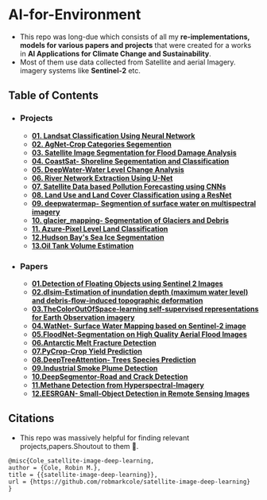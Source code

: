 # AI-for-Environment
- This repo was long-due which consists of all my **re-implementations, models for various papers and projects** that were created for a works in **AI Applications for Climate Change and Sustainability**.
- Most of them use data collected from Satellite and aerial Imagery. imagery systems like **Sentinel-2** etc.

## Table of Contents
 - ### Projects
    * [**01. Landsat Classification Using Neural Network**](https://github.com/AdiNarendra98/AI-for-Environment/tree/main/01.%20Landsat%20Classification%20Using%20Neural%20Network)
    * [**02. AgNet-Crop Categories Segemention**](https://github.com/AdiNarendra98/AI-for-Environment/tree/main/02.%20AgNet-Crop%20Categories%20Segemention)
    * [**03. Satellite Image Segmentation for Flood Damage Analysis**](https://github.com/AdiNarendra98/AI-for-Environment/tree/main/03.%20Satellite%20Image%20Segmentation%20for%20Flood%20Damage%20Analysis)
    * [**04. CoastSat- Shoreline Segementation and Classification**](https://github.com/AdiNarendra98/AI-for-Environment/tree/main/04.%20CoastSat-%20Shoreline%20Segementation%20and%20Classification)
    * [**05. DeepWater-Water Level Change Analysis**](https://github.com/AdiNarendra98/AI-for-Environment/tree/main/05.%20DeepWater-Water%20Level%20Change%20Analysis)
    * [**06. River Network Extraction Using U-Net**](https://github.com/AdiNarendra98/AI-for-Environment/tree/main/06.%20River%20Network%20Extraction%20Using%20U-Net)
    * [**07. Satellite Data based Pollution Forecasting using CNNs**](https://github.com/AdiNarendra98/AI-for-Environment/tree/main/07.%20Satellite%20Data%20based%20Pollution%20Forecasting%20using%20CNNs)
    * [**08. Land Use and Land Cover Classification using a ResNet**](https://github.com/AdiNarendra98/AI-for-Environment/tree/main/08.%20Land%20Use%20and%20Land%20Cover%20Classification%20using%20a%20ResNet)
    * [**09. deepwatermap-  Segmention of surface water on multispectral imagery**](https://github.com/AdiNarendra98/AI-for-Environment/tree/main/09.%20deepwatermap-%20%20Segmention%20of%20surface%20water%20on%20multispectral%20imagery)
    * [**10. glacier_mapping- Segmentation of Glaciers and Debris**](https://github.com/AdiNarendra98/AI-for-Environment/tree/main/10.%20glacier_mapping-%20Segmentation%20of%20Glaciers%20and%20Debris)
    * [**11. Azure-Pixel Level Land Classification**](https://github.com/AdiNarendra98/AI-for-Environment/tree/main/11.%20Azure-Pixel%20Level%20Land%20Classification)
    * [**12.Hudson Bay's Sea Ice Segmentation**](https://github.com/AdiNarendra98/AI-for-Environment/tree/main/12.Hudson%20Bay's%20Sea%20Ice%20Segmentation)
    * [**13.Oil Tank Volume Estimation**](https://github.com/AdiNarendra98/AI-for-Environment/tree/main/13.Oil%20Tank%20Volume%20Estimation)
    
 - ### Papers
    * [**01.Detection of Floating Objects using Sentinel 2 Images**](https://github.com/AdiNarendra98/AI-for-Environment/tree/main/Paper%20Re-Implementations/01.Detection%20of%20Floating%20Objects%20using%20Sentinel%202%20Images)
    * [**02.dlsim-Estimation of  inundation depth (maximum water level) and debris-flow-induced topographic deformation**](https://github.com/AdiNarendra98/AI-for-Environment/tree/main/Paper%20Re-Implementations/02.dlsim-Estimation%20of%20%20inundation%20depth%20(maximum%20water%20level)%20and%20debris-flow-induced%20topographic%20deformation)
    * [**03.TheColorOutOfSpace-learning self-supervised representations for Earth Observation imagery**](https://github.com/AdiNarendra98/AI-for-Environment/tree/main/Paper%20Re-Implementations/03.TheColorOutOfSpace-learning%20self-supervised%20representations%20for%20Earth%20Observation%20imagery)
    * [**04.WatNet- Surface Water Mapping based on Sentinel-2 image**](https://github.com/AdiNarendra98/AI-for-Environment/tree/main/Paper%20Re-Implementations/04.WatNet-%20Surface%20Water%20Mapping%20based%20on%20Sentinel-2%20image)
    * [**05.FloodNet-Segmentation on High Quality Aerial Flood Images**](https://github.com/AdiNarendra98/AI-for-Environment/tree/main/Paper%20Re-Implementations/05.FloodNet-Segmentation%20on%20High%20Quality%20Aerial%20Flood%20Images)
    * [**06.Antarctic Melt Fracture Detection**](https://github.com/AdiNarendra98/AI-for-Environment/tree/main/Paper%20Re-Implementations/06.Antarctic%20Melt%20Fracture%20Detection)
    * [**07.PyCrop-Crop Yield Prediction**](https://github.com/AdiNarendra98/AI-for-Environment/tree/main/Paper%20Re-Implementations/07.PyCrop-Crop%20Yield%20Prediction)
    * [**08.DeepTreeAttention- Trees Species Prediction**](https://github.com/AdiNarendra98/AI-for-Environment/tree/main/Paper%20Re-Implementations/08.DeepTreeAttention-%20Trees%20Species%20Prediction)
    * [**09.Industrial Smoke Plume Detection**](https://github.com/AdiNarendra98/AI-for-Environment/tree/main/Paper%20Re-Implementations/09.Industrial%20Smoke%20Plume%20Detection)
    * [**10.DeepSegmentor-Road and Crack Detection**](https://github.com/AdiNarendra98/AI-for-Environment/tree/main/Paper%20Re-Implementations/10.DeepSegmentor-Road%20and%20Crack%20Detection)
    * [**11.Methane Detection from Hyperspectral-Imagery**](https://github.com/AdiNarendra98/AI-for-Environment/tree/main/Paper%20Re-Implementations/11.Methane%20Detection%20from%20Hyperspectral-Imagery)
    * [**12.EESRGAN- Small-Object Detection in Remote Sensing Images**](https://github.com/AdiNarendra98/AI-for-Environment/tree/main/Paper%20Re-Implementations/12.EESRGAN-%20Small-Object%20Detection%20in%20Remote%20Sensing%20Images)




## Citations
- This repo was massively helpful for finding relevant projects,papers.Shoutout to them 🫡.
```
@misc{Cole_satellite-image-deep-learning,
author = {Cole, Robin M.},
title = {{satellite-image-deep-learning}},
url = {https://github.com/robmarkcole/satellite-image-deep-learning}
}
```
